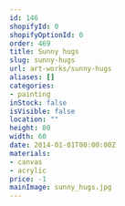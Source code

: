 ```yaml
---
id: 146
shopifyId: 0
shopifyOptionId: 0
order: 469
title: Sunny hugs
slug: sunny-hugs
url: art-works/sunny-hugs
aliases: []
categories:
- painting
inStock: false
isVisible: false
location: ""
height: 80
width: 60
date: 2014-01-01T00:00:00Z
materials:
- canvas
- acrylic
price: -1
mainImage: sunny_hugs.jpg
---
```

